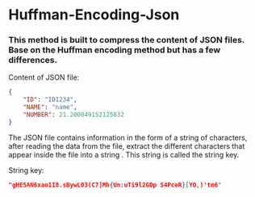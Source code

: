 # Huffman-Encoding-Json

### This method is built to compress the content of JSON files. Base on the Huffman encoding method but has a few differences. 

Content of JSON file:

```json
{
    "ID": "ID1234",
    "NAME": "name",
    "NUMBER": 21.200049152125832
}

```

The JSON file contains information in the form of a string of characters, after reading the data from the file, extract the different characters that appear inside the file into a string . This string is called the string key.

String key:

```json
"gHE5AN6xao1I8.sBywL03(C7]Mh{Un:uTi9l2GDp S4PceR}[YO,)'tm6"
```








